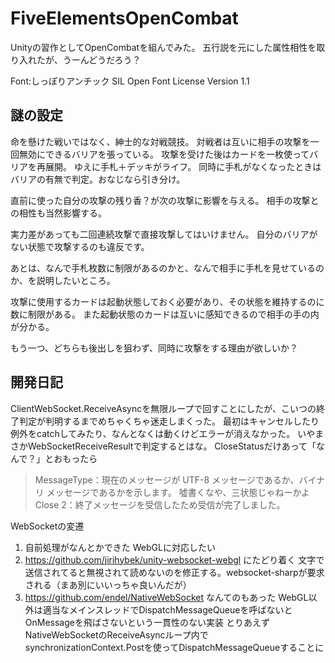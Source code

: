﻿# FiveElementsOpenCombat

Unityの習作としてOpenCombatを組んでみた。
五行説を元にした属性相性を取り入れたが、うーんどうだろう？


Font:しっぽりアンチック
SIL Open Font License Version 1.1

## 謎の設定

命を懸けた戦いではなく、紳士的な対戦競技。
対戦者は互いに相手の攻撃を一回無効にできるバリアを張っている。
攻撃を受けた後はカードを一枚使ってバリアを再展開。
ゆえに手札＋デッキがライフ。
同時に手札がなくなったときはバリアの有無で判定。おなじなら引き分け。


直前に使った自分の攻撃の残り香？が次の攻撃に影響を与える。
相手の攻撃との相性も当然影響する。


実力差があっても二回連続攻撃で直接攻撃してはいけません。
自分のバリアがない状態で攻撃するのも違反です。


あとは、なんで手札枚数に制限があるのかと、なんで相手に手札を見せているのか、を説明したいところ。


攻撃に使用するカードは起動状態しておく必要があり、その状態を維持するのに数に制限がある。
また起動状態のカードは互いに感知できるので相手の手の内が分かる。


もう一つ、どちらも後出しを狙わず、同時に攻撃をする理由が欲しいか？



## 開発日記
ClientWebSocket.ReceiveAsyncを無限ループで回すことにしたが、こいつの終了判定が判明するまでめちゃくちゃ迷走しまくった。
最初はキャンセルしたり例外をcatchしてみたり、なんとなくは動くけどエラーが消えなかった。
いやまさかWebSocketReceiveResultで判定するとはな。
CloseStatusだけあって「なんで？」とおもったら
>MessageType：現在のメッセージが UTF-8 メッセージであるか、バイナリ メッセージであるかを示します。
噓書くなや、三状態じゃねーかよ
>Close	2：終了メッセージを受信したため受信が完了しました。


WebSocketの変遷

1. 自前処理がなんとかできた
WebGLに対応したい
2. https://github.com/jirihybek/unity-websocket-webgl にたどり着く
文字で送信されてると無視されて読めないのを修正する。websocket-sharpが要求される（まあ別にいいっちゃ良いんだが）
3. https://github.com/endel/NativeWebSocket なんてのもあった
WebGL以外は適当なメインスレッドでDispatchMessageQueueを呼ばないとOnMessageを飛ばさないという一貫性のない実装
とりあえずNativeWebSocketのReceiveAsyncループ内でsynchronizationContext.Postを使ってDispatchMessageQueueすることに


